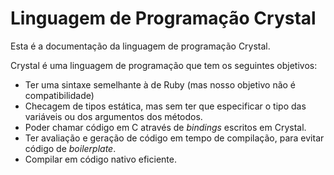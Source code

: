 # Linguagem de Programação Crystal

Esta é a documentação da linguagem de programação Crystal.

Crystal é uma linguagem de programação que tem os seguintes objetivos:

* Ter uma sintaxe semelhante à de Ruby (mas nosso objetivo não é compatibilidade)
* Checagem de tipos estática, mas sem ter que especificar o tipo das variáveis ou dos argumentos dos métodos.
* Poder chamar código em C através de _bindings_ escritos em Crystal.
* Ter avaliação e geração de código em tempo de compilação, para evitar código de _boilerplate_.
* Compilar em código nativo eficiente.
